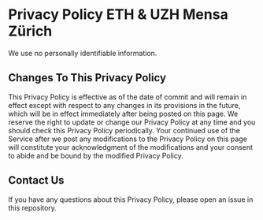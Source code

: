 # Privacy Policy ETH & UZH Mensa Zürich

We use no personally identifiable information.

## Changes To This Privacy Policy
This Privacy Policy is effective as of the date of commit and will remain in effect except with respect to any changes in its provisions in the future, which will be in effect immediately after being posted on this page.
We reserve the right to update or change our Privacy Policy at any time and you should check this Privacy Policy periodically. Your continued use of the Service after we post any modifications to the Privacy Policy on this page will constitute your acknowledgment of the modifications and your consent to abide and be bound by the modified Privacy Policy.

## Contact Us
If you have any questions about this Privacy Policy, please open an issue in this repository.




